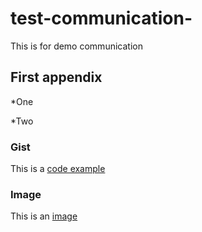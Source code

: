 # test-communication-
This is for demo communication

## First appendix
*One

*Two

### Gist
This is a [code example](https://gist.github.com/KhusnullinIlgiz/011fa3ea1a72983c6fd2d9dc30131506)

### Image
This is an [image](https://github.com/KhusnullinIlgiz/test-communication-/issues/1#issue-898978502)
